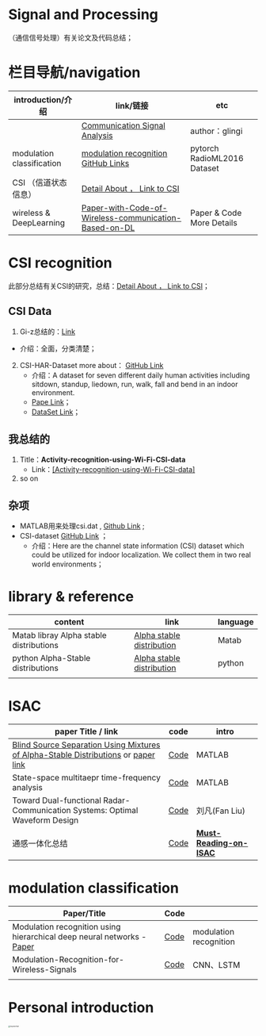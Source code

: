 # Signal and Processing 

（通信信号处理）有关论文及代码总结；

# 栏目导航/navigation

| introduction/介绍         | link/链接                                                    | etc                               |
| ------------------------- | ------------------------------------------------------------ | --------------------------------- |
|                           | [Communication Signal Analysis](https://github.com/glingi/CommunicationSignalAnalysis) | author：glingi                    |
| modulation classification | [modulation recognition GitHub Links](https://github.com/isaaccorley/pytorch-modulation-recognition) | pytorch <br />RadioML2016 Dataset |
| CSI （信道状态信息）      | [Detail About ， Link to CSI](https://github.com/yumoz/Signal/blob/master/CSI/CSI.md) |                                   |
| wireless & DeepLearning   | [Paper-with-Code-of-Wireless-communication-Based-on-DL](https://github.com/IIT-Lab/Paper-with-Code-of-Wireless-communication-Based-on-DL) | Paper & Code More Details         |



# CSI recognition

此部分总结有关CSI的研究，总结：[Detail About ， Link to CSI](https://github.com/yumoz/Signal/blob/master/CSI/CSI.md)；

## CSI Data 

1.  Gi-z总结的：[Link](https://github.com/Gi-z/CSI-Data)
   * 介绍：全面，分类清楚；
2. CSI-HAR-Dataset more about： [GitHub Link](https://github.com/parisafm/CSI-HAR-Dataset)
   * 介绍：A dataset for seven different daily human activities including sitdown, standup, liedown, run, walk, fall and bend in an indoor environment.
   * [Pape Link](https://www.mdpi.com/1424-8220/21/21/7225/pdf)；
   * [DataSet Link](https://www.mdpi.com/1424-8220/21/21/7225/pdf)；

## 我总结的

1. Title：**Activity-recognition-using-Wi-Fi-CSI-data**  
   * Link：[[Activity-recognition-using-Wi-Fi-CSI-data]](https://github.com/sansanketdg/Activity-recognition-using-Wi-Fi-CSI-data/tree/master/data_2/position1)
2. so on



## 杂项

* MATLAB用来处理csi.dat , [Github Link](https://github.com/guanzaijia/csi-matlab) ;
* CSI-dataset  [GitHub Link](https://github.com/qiang5love1314/CSI-dataset) ；
  * 介绍：Here are the channel state information (CSI) dataset which could be utilized for indoor localization. We collect them in two real world environments；



# library & reference



| content                                 | link                                                         | language |
| --------------------------------------- | ------------------------------------------------------------ | -------- |
| Matab libray Alpha stable distributions | [Alpha stable distribution](https://github.com/markveillette/stbl) | Matab    |
| python Alpha-Stable distributions       | [Alpha stable distribution](https://github.com/aavanian/pyStable) | python   |
|                                         |                                                              |          |



# ISAC



| paper Title / link                                           | code                                                         | intro                                                        |
| ------------------------------------------------------------ | ------------------------------------------------------------ | ------------------------------------------------------------ |
| [Blind Source Separation Using Mixtures of Alpha-Stable Distributions](https://ieeexplore.ieee.org/document/8462095) or [paper link](https://arxiv.org/pdf/1711.04460.pdf) | [Code](https://github.com/nkeriven/alpha_stable_bss)         | MATLAB                                                       |
| State-space multitaepr time-frequency analysis               | [Code](https://github.com/seekim/SSMT)                       | MATLAB                                                       |
| Toward Dual-functional Radar-Communication Systems: Optimal Waveform Design | [Code](https://github.com/fan-liu-sustech/DFRC-Waveform-Design) | 刘凡(Fan Liu)                                                |
| 通感一体化总结                                               | [Code](https://github.com/yuanhao-cui/Must-Reading-on-ISAC)  | **[ Must-Reading-on-ISAC](https://github.com/yuanhao-cui/Must-Reading-on-ISAC)** |





# modulation classification

| Paper/Title                                                  | Code                                                         |                        |
| ------------------------------------------------------------ | ------------------------------------------------------------ | ---------------------- |
| Modulation recognition using hierarchical deep neural networks - [Paper](https://ieeexplore.ieee.org/document/7920746?anchor=authors) | [Code](https://github.com/ahmedessam100/Modulation_Classification) | modulation recognition |
| Modulation-Recognition-for-Wireless-Signals                  | [Code](https://github.com/LionAE/modulation-recognition-for-wireless-signals) | CNN、LSTM              |
|                                                              |                                                              |                        |



# Personal introduction

<img src="ImageSave/wechat.png" alt="mywechat" style="zoom: 25%;" />
